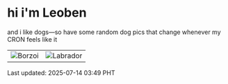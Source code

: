 # hi i'm Leoben

and i like dogs—so have some random dog pics that change whenever my CRON feels like it

|  |  |
|--------|----------|
| ![Borzoi](https://random-dog-vercel.vercel.app/api/random-borzoi?v=1752436188) | ![Labrador](https://random-dog-vercel.vercel.app/api/random-labrador?v=1752436188) |

Last updated: 2025-07-14 03:49 PHT
